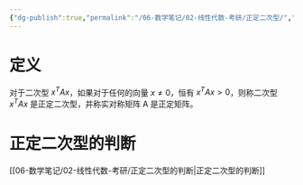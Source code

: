 ```yaml
---
{"dg-publish":true,"permalink":"/06-数学笔记/02-线性代数-考研/正定二次型/","tags":["personal/blog","概念","线性代数/二次型"]}
---
```


# 定义
对于二次型 $\displaystyle x^TAx$，如果对于任何的向量 $\displaystyle x\neq 0$，恒有 $\displaystyle x^TAx>0$，则称二次型 $\displaystyle x^TAx$ 是正定二次型，并称实对称矩阵 A 是正定矩阵。

# 正定二次型的判断
[[06-数学笔记/02-线性代数-考研/正定二次型的判断\|正定二次型的判断]]